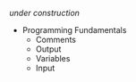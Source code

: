 *under construction*

- Programming Fundamentals
    - Comments
    - Output
    - Variables
    - Input